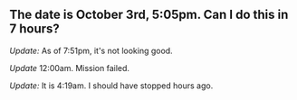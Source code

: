 ## The date is October 3rd, 5:05pm. Can I do this in 7 hours?

*Update:* As of 7:51pm, it's not looking good.

*Update* 12:00am. Mission failed.

*Update:* It is 4:19am. I should have stopped hours ago.